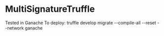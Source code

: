 # MultiSignatureTruffle

Tested in Ganache
To deploy:
truffle develop
migrate --compile-all --reset --network ganache
